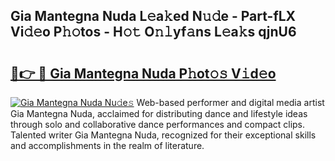 ## Gia Mantegna Nuda L𝚎a𝚔ed N𝚞𝚍e - Part-fLX Vi𝚍𝚎o P𝚑𝚘tos - H𝚘𝚝 O𝚗𝚕yf𝚊ns L𝚎a𝚔s qjnU6

# <h2><a href="http://kf1g9gs.oniu.top/?m=Gia+Mantegna+Nuda">🔗👉 🔴 Gia Mantegna Nuda P𝚑ot𝚘𝚜 V𝚒d𝚎o</a></h2>

[![Gia Mantegna Nuda Nu𝚍e𝚜](https://i.imgur.com/0qMVB7G.gif)](http://kf1g9gs.oniu.top/?m=Gia+Mantegna+Nuda)
Web-based performer and digital media artist Gia Mantegna Nuda, acclaimed for distributing dance and lifestyle ideas through solo and collaborative dance performances and compact clips. Talented writer Gia Mantegna Nuda, recognized for their exceptional skills and accomplishments in the realm of literature.  
